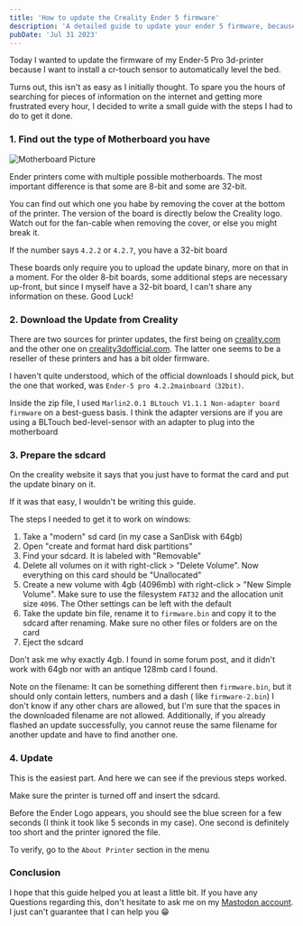 ```yaml
---
title: 'How to update the Creality Ender 5 firmware'
description: 'A detailed guide to update your ender 5 firmware, because i didn''t find a satisfying guide online'
pubDate: 'Jul 31 2023'
---
```


Today I wanted to update the firmware of my Ender-5 Pro 3d-printer because I want to install a cr-touch sensor to
automatically
level the bed.

Turns out, this isn't as easy as I initially thought. To spare you the hours of searching for pieces of information on
the internet and getting more frustrated every hour, I decided to write a small guide with the steps I had to do to get
it done.

### 1. Find out the type of Motherboard you have

![Motherboard Picture](/blog-assets/ender-5-firmware-update/motherboard.png)

Ender printers come with multiple possible motherboards. The most important difference is that some are 8-bit and some
are 32-bit.

You can find out which one you habe by removing the cover at the bottom of the printer. The version of the board is
directly below the Creality logo. Watch out for the fan-cable when removing the cover, or else you might break it.

If the number says `4.2.2` or `4.2.7`, you have a 32-bit board

These boards only require you to upload the update binary, more on that in a moment.
For the older 8-bit boards, some additional steps are necessary up-front, but since I myself have a 32-bit board, I
can't share any
information on these. Good Luck!

### 2. Download the Update from Creality

There are two sources for printer updates, the first being
on [creality.com](https://www.creality.com/pages/download-ender-5-pro) and the other one
on [creality3dofficial.com](https://forums.creality3dofficial.com/download/ender-series/ender-5/).
The latter one seems to be a reseller of these printers and has a bit older firmware.

I haven't quite understood, which of the official downloads I should pick, but the one that worked,
was `Ender-5 pro 4.2.2mainboard（32bit)`.

Inside the zip file, I used `Marlin2.0.1 BLtouch V1.1.1 Non-adapter board firmware` on a best-guess basis.
I think the adapter versions are if you are using a BLTouch bed-level-sensor with an adapter to plug into the
motherboard

### 3. Prepare the sdcard

On the creality website it says that you just have to format the card and put the update binary on it.

If it was that easy, I wouldn't be writing this guide.

The steps I needed to get it to work on windows:

1. Take a "modern" sd card (in my case a SanDisk with 64gb)
2. Open "create and format hard disk partitions"
3. Find your sdcard. It is labeled with "Removable"
4. Delete all volumes on it with right-click > "Delete Volume". Now everything on this card should be "Unallocated"
5. Create a new volume with 4gb (4096mb) with right-click > "New Simple Volume". Make sure to use the
   filesystem `FAT32` and the allocation unit size `4096`. The Other settings can be left with the default
6. Take the update bin file, rename it to `firmware.bin` and copy it to the
   sdcard after renaming. Make sure no other files or folders are on the card
7. Eject the sdcard

Don't ask me why exactly 4gb. I found in some forum post, and it didn't work with 64gb nor with an
antique 128mb card I found.

Note on the filename:
It can be something different then `firmware.bin`, but it should only contain letters, numbers and a dash (
like `firmware-2.bin`)
I don't know if any other chars are allowed, but I'm sure that the spaces in the downloaded filename are not allowed.
Additionally, if you already flashed an update successfully, you cannot reuse the same filename for another update and
have to find another one.

### 4. Update

This is the easiest part. And here we can see if the previous steps worked.

Make sure the printer is turned off and insert the sdcard.

Before the Ender Logo appears, you should see the blue screen for a few seconds (I think it took like 5 seconds in my
case).
One second is definitely too short and the printer ignored the file.

To verify, go to the `About Printer` section in the menu

### Conclusion

I hope that this guide helped you at least a little bit. If you have any Questions regarding this, don't hesitate to ask
me on my [Mastodon account](https://chaos.social/@huber1).
I just can't guarantee that I can help you 😁